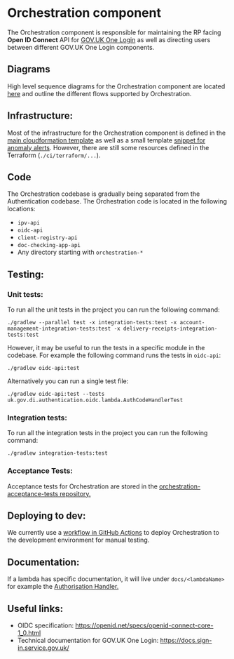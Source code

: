 # Orchestration component

The Orchestration component is responsible for maintaining the RP facing **Open ID Connect** API for [GOV.UK One Login](https://sign-in.service.gov.uk/) as well as directing users between different GOV.UK One Login components.

## Diagrams

High level sequence diagrams for the Orchestration component are located [here](../../docs/diagrams/orchestration) and outline the different flows supported by Orchestration.

## Infrastructure:

Most of the infrastructure for the Orchestration component is defined in the [main cloudformation template](../../template.yaml) as well as a small template [snippet for anomaly alerts](../../orchestration-canary-alarms.template.yaml). However, there are still some resources defined in the Terraform (`./ci/terraform/...`).

## Code

The Orchestration codebase is gradually being separated from the Authentication codebase. The Orchestration code is located in the following locations:

- `ipv-api`
- `oidc-api`
- `client-registry-api`
- `doc-checking-app-api`
- Any directory starting with `orchestration-*`

## Testing:

### Unit tests:

To run all the unit tests in the project you can run the following command:

```shell
./gradlew --parallel test -x integration-tests:test -x account-management-integration-tests:test -x delivery-receipts-integration-tests:test
```

However, it may be useful to run the tests in a specific module in the codebase. For example the following command runs the tests in `oidc-api`:

```shell
./gradlew oidc-api:test
```

Alternatively you can run a single test file:

```shell
./gradlew oidc-api:test --tests uk.gov.di.authentication.oidc.lambda.AuthCodeHandlerTest
```

### Integration tests:

To run all the integration tests in the project you can run the following command:

```shell
./gradlew integration-tests:test
```

### Acceptance Tests:

Acceptance tests for Orchestration are stored in the [orchestration-acceptance-tests repository.](https://github.com/govuk-one-login/orchestration-acceptance-tests)

## Deploying to dev:

We currently use a [workflow in GitHub Actions](../../.github/workflows/deploy-orch-dev.yml) to deploy Orchestration to the development environment for manual testing.

## Documentation:

If a lambda has specific documentation, it will live under `docs/<lambdaName>` for example the [Authorisation Handler.](../../oidc-api/docs/AuthorisationHandler.md)

## Useful links:

- OIDC specification: https://openid.net/specs/openid-connect-core-1_0.html
- Technical documentation for GOV.UK One Login: https://docs.sign-in.service.gov.uk/
